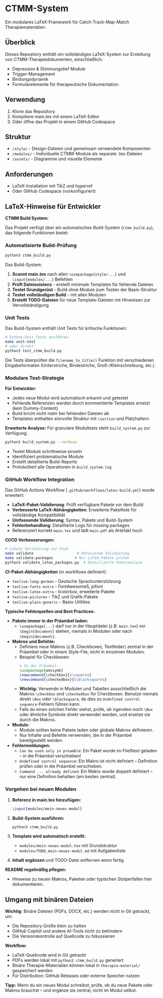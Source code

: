 # CTMM-System

Ein modulares LaTeX-Framework für Catch-Track-Map-Match Therapiematerialien.

## Überblick
Dieses Repository enthält ein vollständiges LaTeX-System zur Erstellung von CTMM-Therapiedokumenten, einschließlich:
- Depression & Stimmungstief Module
- Trigger-Management
- Bindungsdynamik
- Formularelemente für therapeutische Dokumentation

## Verwendung
1. Klone das Repository
2. Kompiliere main.tex mit einem LaTeX-Editor
3. Oder öffne das Projekt in einem GitHub Codespace

## Struktur
- `/style/` - Design-Dateien und gemeinsam verwendete Komponenten
- `/modules/` - Individuelle CTMM-Module als separate .tex-Dateien
- `/assets/` - Diagramme und visuelle Elemente

## Anforderungen
- LaTeX-Installation mit TikZ und hyperref
- Oder GitHub Codespace (vorkonfiguriert)

## LaTeX-Hinweise für Entwickler

**CTMM Build System:**

Das Projekt verfügt über ein automatisches Build-System (`ctmm_build.py`), das folgende Funktionen bietet:

### Automatisierte Build-Prüfung
```bash
python3 ctmm_build.py
```

Das Build-System:
1. **Scannt main.tex** nach allen `\usepackage{style/...}` und `\input{modules/...}` Befehlen
2. **Prüft Dateiexistenz** - erstellt minimale Templates für fehlende Dateien
3. **Testet Grundgerüst** - Build ohne Module zum Testen der Basis-Struktur
4. **Testet vollständigen Build** - mit allen Modulen
5. **Erstellt TODO-Dateien** für neue Template-Dateien mit Hinweisen zur Vervollständigung

### Unit Tests

Das Build-System enthält Unit Tests für kritische Funktionen:

```bash
# Python-Unit-Tests ausführen
make unit-test
# oder direkt:
python3 test_ctmm_build.py
```

Die Tests überprüfen die `filename_to_title()` Funktion mit verschiedenen Eingabeformaten (Unterstriche, Bindestriche, Groß-/Kleinschreibung, etc.).

### Modulare Test-Strategie

**Für Entwickler:**
- Jedes neue Modul wird automatisch erkannt und getestet
- Fehlende Referenzen werden durch kommentierte Templates ersetzt (kein Dummy-Content)
- Build bricht nicht mehr bei fehlenden Dateien ab
- Templates enthalten sinnvolle Struktur mit `\section` und Platzhaltern

**Erweiterte Analyse:**
Für granulare Modultests steht `build_system.py` zur Verfügung:
```bash
python3 build_system.py --verbose
```
- Testet Module schrittweise einzeln
- Identifiziert problematische Module
- Erstellt detaillierte Build-Reports
- Protokolliert alle Operationen in `build_system.log`

### GitHub Workflow Integration

Das GitHub Actions Workflow (`.github/workflows/latex-build.yml`) wurde erweitert:
- **LaTeX-Paket-Validierung**: Prüft verfügbare Pakete vor dem Build
- **Verbesserte LaTeX-Abhängigkeiten**: Erweiterte Paketliste für vollständige Kompatibilität
- **Umfassende Validierung**: Syntax, Pakete und Build-System
- **Fehlerbehandlung**: Detaillierte Logs für missing packages
- Referenziert korrekt `main.tex` und lädt `main.pdf` als Artefakt hoch

**CI/CD Verbesserungen:**
```bash
# Lokale Validierung vor Push
make validate                    # Umfassende Validierung
make validate-packages          # Nur LaTeX-Pakete prüfen
python3 validate_latex_packages.py  # Detaillierte Paketanalyse
```

**CI-Paket-Abhängigkeiten** (in workflows definiert):
- `texlive-lang-german` - Deutsche Sprachunterstützung
- `texlive-fonts-extra` - FontAwesome5, pifont 
- `texlive-latex-extra` - tcolorbox, erweiterte Pakete
- `texlive-pictures` - TikZ und Grafik-Pakete
- `texlive-plain-generic` - Basis-Utilities

**Typische Fehlerquellen und Best Practices:**

- **Pakete immer in der Präambel laden:**
  - `\usepackage{...}` darf nur in der Hauptdatei (z.B. `main.tex`) vor `\begin{document}` stehen, niemals in Modulen oder nach `\begin{document}`.
- **Makros und Befehle:**
  - Definiere neue Makros (z.B. Checkboxen, Textfelder) zentral in der Präambel oder in einem Style-File, nicht in einzelnen Modulen.
  - Beispiel für Checkboxen:
    ```tex
    % In der Präambel:
    \usepackage{amssymb}
    \newcommand{\checkbox}{$\square$}
    \newcommand{\checkedbox}{$\blacksquare$}
    ```
  - **Wichtig:** Verwende in Modulen und Tabellen ausschließlich die Makros `\checkbox` und `\checkedbox` für Checkboxen. Benutze niemals direkt `\Box` oder `\blacksquare`, da dies zu `Undefined control sequence`-Fehlern führen kann.
  - Falls du einen solchen Fehler siehst, prüfe, ob irgendwo noch `\Box` oder ähnliche Symbole direkt verwendet werden, und ersetze sie durch die Makros.
- **Module:**
  - Module sollten keine Pakete laden oder globale Makros definieren.
  - Nur Inhalte und Befehle verwenden, die in der Präambel bereitgestellt werden.
- **Fehlermeldungen:**
  - `Can be used only in preamble`: Ein Paket wurde im Fließtext geladen – in die Präambel verschieben!
  - `Undefined control sequence`: Ein Makro ist nicht definiert – Definition prüfen oder in die Präambel verschieben.
  - `Command ... already defined`: Ein Makro wurde doppelt definiert – nur eine Definition behalten (am besten zentral).

### Vorgehen bei neuen Modulen

1. **Referenz in main.tex hinzufügen:**
   ```tex
   \input{modules/mein-neues-modul}
   ```

2. **Build-System ausführen:**
   ```bash
   python3 ctmm_build.py
   ```

3. **Template wird automatisch erstellt:**
   - `modules/mein-neues-modul.tex` mit Grundstruktur
   - `modules/TODO_mein-neues-modul.md` mit Aufgabenliste

4. **Inhalt ergänzen** und TODO-Datei entfernen wenn fertig

**README regelmäßig pflegen:**
- Hinweise zu neuen Makros, Paketen oder typischen Stolperfallen hier dokumentieren.

## Umgang mit binären Dateien

**Wichtig**: Binäre Dateien (PDFs, DOCX, etc.) werden nicht in Git getrackt, um:
- Die Repository-Größe klein zu halten
- GitHub Copilot und andere AI-Tools nicht zu behindern
- Die Versionskontrolle auf Quellcode zu fokussieren

**Workflow:**
- LaTeX-Quellcode wird in Git getrackt
- PDFs werden lokal mit `python3 ctmm_build.py` generiert
- Binäre Therapie-Materialien können lokal in `therapie-material/` gespeichert werden
- Für Distribution: GitHub Releases oder externe Speicher nutzen

**Tipp:**
Wenn du ein neues Modul schreibst, prüfe, ob du neue Pakete oder Makros brauchst – und ergänze sie zentral, nicht im Modul selbst.
